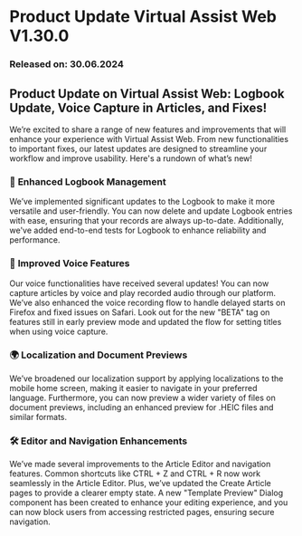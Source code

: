 # Product Update Virtual Assist Web V1.30.0

### Released on: 30.06.2024

## Product Update on Virtual Assist Web: Logbook Update, Voice Capture in Articles, and Fixes!

We’re excited to share a range of new features and improvements that will enhance your experience with Virtual Assist Web. From new functionalities to important fixes, our latest updates are designed to streamline your workflow and improve usability. Here's a rundown of what’s new!

### 📜 **Enhanced Logbook Management**

We’ve implemented significant updates to the Logbook to make it more versatile and user-friendly. You can now delete and update Logbook entries with ease, ensuring that your records are always up-to-date. Additionally, we've added end-to-end tests for Logbook to enhance reliability and performance.

### 🎤 **Improved Voice Features**

Our voice functionalities have received several updates! You can now capture articles by voice and play recorded audio through our platform. We’ve also enhanced the voice recording flow to handle delayed starts on Firefox and fixed issues on Safari. Look out for the new "BETA" tag on features still in early preview mode and updated the flow for setting titles when using voice capture.

### 🌍 **Localization and Document Previews**

We’ve broadened our localization support by applying localizations to the mobile home screen, making it easier to navigate in your preferred language. Furthermore, you can now preview a wider variety of files on document previews, including an enhanced preview for .HEIC files and similar formats.

### 🛠️ **Editor and Navigation Enhancements**

We’ve made several improvements to the Article Editor and navigation features. Common shortcuts like CTRL + Z and CTRL + R now work seamlessly in the Article Editor. Plus, we’ve updated the Create Article pages to provide a clearer empty state. A new "Template Preview" Dialog component has been created to enhance your editing experience, and you can now block users from accessing restricted pages, ensuring secure navigation.